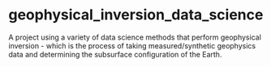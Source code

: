 # geophysical_inversion_data_science
A project using a variety of data science methods that perform geophysical inversion - which is the process of taking measured/synthetic geophysics data and determining the subsurface configuration of the Earth.
